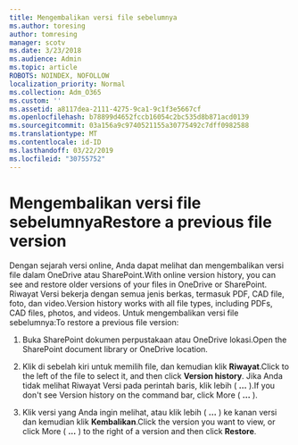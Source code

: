 ```yaml
---
title: Mengembalikan versi file sebelumnya
ms.author: toresing
author: tomresing
manager: scotv
ms.date: 3/23/2018
ms.audience: Admin
ms.topic: article
ROBOTS: NOINDEX, NOFOLLOW
localization_priority: Normal
ms.collection: Adm_O365
ms.custom: ''
ms.assetid: a8117dea-2111-4275-9ca1-9c1f3e5667cf
ms.openlocfilehash: b78899d4652fccb16054c2bc535d8b871acd0139
ms.sourcegitcommit: 03a156a9c9740521155a30775492c7dff0982588
ms.translationtype: MT
ms.contentlocale: id-ID
ms.lasthandoff: 03/22/2019
ms.locfileid: "30755752"
---
```

# <a name="restore-a-previous-file-version"></a><span data-ttu-id="b738b-102">Mengembalikan versi file sebelumnya</span><span class="sxs-lookup"><span data-stu-id="b738b-102">Restore a previous file version</span></span>

<span data-ttu-id="b738b-103">Dengan sejarah versi online, Anda dapat melihat dan mengembalikan versi file dalam OneDrive atau SharePoint.</span><span class="sxs-lookup"><span data-stu-id="b738b-103">With online version history, you can see and restore older versions of your files in OneDrive or SharePoint.</span></span> <span data-ttu-id="b738b-104">Riwayat Versi bekerja dengan semua jenis berkas, termasuk PDF, CAD file, foto, dan video.</span><span class="sxs-lookup"><span data-stu-id="b738b-104">Version history works with all file types, including PDFs, CAD files, photos, and videos.</span></span> <span data-ttu-id="b738b-105">Untuk mengembalikan versi file sebelumnya:</span><span class="sxs-lookup"><span data-stu-id="b738b-105">To restore a previous file version:</span></span>
  
1. <span data-ttu-id="b738b-106">Buka SharePoint dokumen perpustakaan atau OneDrive lokasi.</span><span class="sxs-lookup"><span data-stu-id="b738b-106">Open the SharePoint document library or OneDrive location.</span></span>
    
2. <span data-ttu-id="b738b-107">Klik di sebelah kiri untuk memilih file, dan kemudian klik **Riwayat**.</span><span class="sxs-lookup"><span data-stu-id="b738b-107">Click to the left of the file to select it, and then click **Version history**.</span></span> <span data-ttu-id="b738b-108">Jika Anda tidak melihat Riwayat Versi pada perintah baris, klik lebih ( **...** ).</span><span class="sxs-lookup"><span data-stu-id="b738b-108">If you don't see Version history on the command bar, click More ( **...** ).</span></span> 
    
3. <span data-ttu-id="b738b-109">Klik versi yang Anda ingin melihat, atau klik lebih ( **...** ) ke kanan versi dan kemudian klik **Kembalikan**.</span><span class="sxs-lookup"><span data-stu-id="b738b-109">Click the version you want to view, or click More ( **...** ) to the right of a version and then click **Restore**.</span></span>
    

